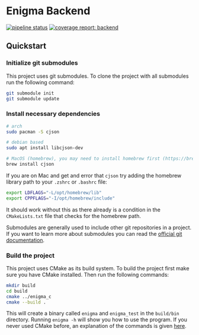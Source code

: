 # Enigma Backend

[![pipeline status](https://gitlab.rivercry.com/arifhasanic/enigma/badges/main/pipeline.svg)](https://gitlab.rivercry.com/arifhasanic/enigma/commits/main)
[![coverage report: backend](https://gitlab.rivercry.com/arifhasanic/enigma/badges/main/coverage.svg)](https://gitlab.rivercry.com/arifhasanic/enigma/-/commits/main)

## Quickstart

### Initialize git submodules

This project uses git submodules. To clone the project with all submodules run the following command:

```bash
git submodule init
git submodule update
```

### Install necessary dependencies

```bash
# arch
sudo pacman -S cjson

# debian based
sudo apt install libcjson-dev

# MacOS (homebrew), you may need to install homebrew first (https://brew.sh/)
brew install cjson
```
If you are on Mac and get and error that `cjson` try adding the homebrew library path to your `.zshrc` or `.bashrc` file:
```bash
export LDFLAGS="-L/opt/homebrew/lib"
export CPPFLAGS="-I/opt/homebrew/include"
```
It should work without this as there already is a condition in the `CMakeLists.txt` file that checks for the homebrew path.


Submodules are generally used to include other git repositories in a project. If you want to learn more about submodules you can read the [official git documentation](https://git-scm.com/book/en/v2/Git-Tools-Submodules).

### Build the project

This project uses CMake as its build system. To build the project first make sure you have CMake installed. Then run the following commands:

```bash
mkdir build
cd build
cmake ../enigma_c
cmake --build .
```

This will create a binary called `enigma` and `enigma_test` in the `build/bin` directory. Running `enigma -h` will show you how to use the program. If you never used CMake before, an explanation of the commands is given [here](docs/CMakeLists.md).
